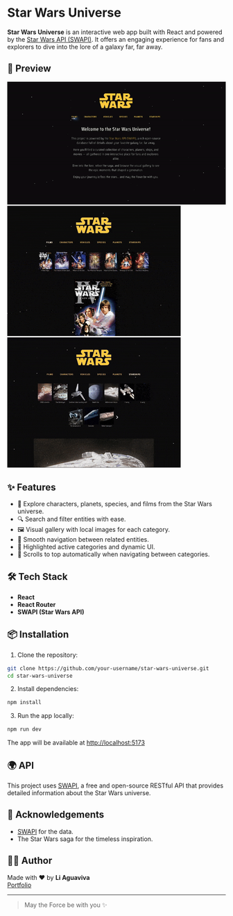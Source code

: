 # Star Wars Universe

**Star Wars Universe** is an interactive web app built with React and powered by the [Star Wars API (SWAPI)](https://swapi.py4e.com/). It offers an engaging experience for fans and explorers to dive into the lore of a galaxy far, far away.

## 📸 Preview

![Star Wars Universe screenshot](screenshots/swUniverse_gif_1.gif)
![Star Wars Universe screenshot](screenshots/swUniverse_gif_2.gif)
![Star Wars Universe screenshot](screenshots/swUniverse_gif_3.gif)

## ✨ Features

- 🌌 Explore characters, planets, species, and films from the Star Wars universe.
- 🔍 Search and filter entities with ease.
- 🖼️ Visual gallery with local images for each category.
- 🎯 Smooth navigation between related entities.
- 🎨 Highlighted active categories and dynamic UI.
- 🚀 Scrolls to top automatically when navigating between categories.

## 🛠️ Tech Stack

- **React**
- **React Router**
- **SWAPI (Star Wars API)**

## 📦 Installation

1. Clone the repository:

```bash
git clone https://github.com/your-username/star-wars-universe.git
cd star-wars-universe
```

2. Install dependencies:

```bash
npm install
```

3. Run the app locally:

```bash
npm run dev
```

The app will be available at [http://localhost:5173](http://localhost:5173)

## 🌍 API

This project uses [SWAPI](https://swapi.py4e.com/), a free and open-source RESTful API that provides detailed information about the Star Wars universe.

## 🙌 Acknowledgements

- [SWAPI](https://swapi.py4e.com/) for the data.
- The Star Wars saga for the timeless inspiration.

## 🧑‍🚀 Author

Made with ❤️ by **Li Aguaviva**  
[Portfolio](https://li_aguaviva.artstation.com)

---

> May the Force be with you ✨
